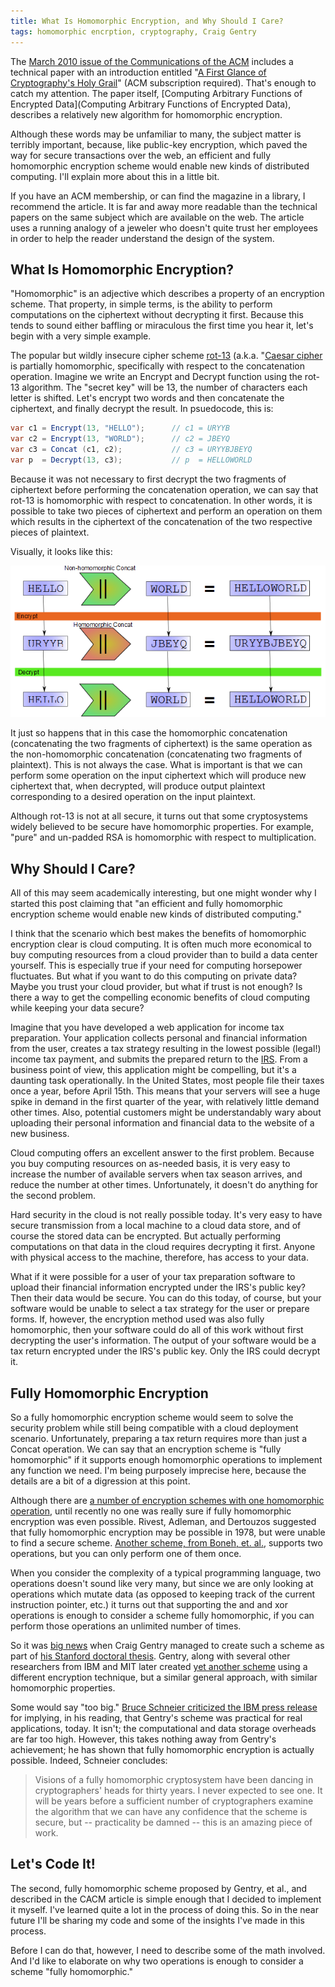 ```yaml
---
title: What Is Homomorphic Encryption, and Why Should I Care?
tags: homomorphic encrption, cryptography, Craig Gentry
---
```



The [March 2010 issue of the Communications of the ACM](https://cacm.acm.org/magazines/2010/3) includes a technical paper with an introduction entitled "[A First Glance of Cryptography's Holy Grail](https://cacm.acm.org/magazines/2010/3/76275-technical-perspective-a-first-glimpse-of-cryptographys-holy-grail/fulltext)" (ACM subscription required). That's enough to catch my attention. The paper itself, [Computing Arbitrary Functions of Encrypted Data](Computing Arbitrary Functions of Encrypted Data), describes a relatively new algorithm for homomorphic encryption.

Although these words may be unfamiliar to many, the subject matter is terribly important, because, like public-key encryption, which paved the way for secure transactions over the web, an efficient and fully homomorphic encryption scheme would enable new kinds of distributed computing. I'll explain more about this in a little bit.

If you have an ACM membership, or can find the magazine in a library, I recommend the article. It is far and away more readable than the technical papers on the same subject which are available on the web. The article uses a running analogy of a jeweler who doesn't quite trust her employees in order to help the reader understand the design of the system.

## What Is Homomorphic Encryption?

"Homomorphic" is an adjective which describes a property of an encryption scheme. That property, in simple terms, is the ability to perform computations on the ciphertext without decrypting it first. Because this tends to sound either baffling or miraculous the first time you hear it, let's begin with a very simple example.

The popular but wildly insecure cipher scheme [rot-13](https://rot13.com/) (a.k.a. "[Caesar cipher](http://en.wikipedia.org/wiki/Caesar_cipher") is partially homomorphic, specifically with respect to the concatenation operation. Imagine we write an Encrypt and Decrypt function using the rot-13 algorithm. The "secret key" will be 13, the number of characters each letter is shifted. Let's encrypt two words and then concatenate the ciphertext, and finally decrypt the result. In psuedocode, this is:

```csharp
var c1 = Encrypt(13, "HELLO");      // c1 = URYYB
var c2 = Encrypt(13, "WORLD");      // c2 = JBEYQ
var c3 = Concat (c1, c2);           // c3 = URYYBJBEYQ
var p  = Decrypt(13, c3);           // p  = HELLOWORLD
```

Because it was not necessary to first decrypt the two fragments of ciphertext before performing the concatenation operation, we can say that rot-13 is homomorphic with respect to concatenation.  In other words, it is possible to take two pieces of ciphertext and perform an operation on them which results in the ciphertext of the concatenation of the two respective pieces of plaintext.

Visually, it looks like this:

<img src="/images/homomorphic.png" alt="Homomorphic concat with Rot-13" />

It just so happens that in this case the homomorphic concatenation (concatenating the two fragments of ciphertext) is the same operation as the non-homomorphic concatenation (concatenating two fragments of plaintext). This is not always the case. What is important is that we can perform some operation on the input ciphertext which will produce new ciphertext that, when decrypted, will produce output plaintext corresponding to a desired operation on the input plaintext.

Although rot-13 is not at all secure, it turns out that some cryptosystems widely believed to be secure have homomorphic properties. For example, "pure" and un-padded RSA is homomorphic with respect to multiplication.

## Why Should I Care?

All of this may seem academically interesting, but one might wonder why I started this post claiming that "an efficient and fully homomorphic encryption scheme would enable new kinds of distributed computing."

I think that the scenario which best makes the benefits of homomorphic encryption clear is cloud computing. It is often much more economical to buy computing resources from a cloud provider than to build a data center yourself. This is especially true if your need for computing horsepower fluctuates. But what if you want to do this computing on private data? Maybe you trust your cloud provider, but what if trust is not enough? Is there a way to get the compelling economic benefits of cloud computing while keeping your data secure?

Imagine that you have developed a web application for income tax preparation. Your application collects personal and financial information from the user, creates a tax strategy resulting in the lowest possible (legal!) income tax payment, and submits the prepared return to the [IRS](http://www.irs.gov/). From a business point of view, this application might be compelling, but it's a daunting task operationally. In the United States, most people file their taxes once a year, before April 15th. This means that your servers will see a huge spike in demand in the first quarter of the year, with relatively little demand other times. Also, potential customers might be understandably wary about uploading their personal information and financial data to the website of a new business.

Cloud computing offers an excellent answer to the first problem. Because you buy computing resources on as-needed basis, it is very easy to increase the number of available servers when tax season arrives, and reduce the number at other times. Unfortunately, it doesn't do anything for the second problem.

Hard security in the cloud is not really possible today. It's very easy to have secure transmission from a local machine to a cloud data store, and of course the stored data can be encrypted. But actually performing computations on that data in the cloud requires decrypting it first. Anyone with physical access to the machine, therefore, has access to your data.

What if it were possible for a user of your tax preparation software to upload their financial information encrypted under the IRS's public key? Then their data would be secure. You can do this today, of course, but your software would be unable to select a tax strategy for the user or prepare forms. If, however, the encryption method used was also fully homomorphic, then your software could do all of this work without first decrypting the user's information. The output of your software would be a tax return encrypted under the IRS's public key. Only the IRS could decrypt it.

## Fully Homomorphic Encryption

So a fully homomorphic encryption scheme would seem to solve the security problem while still being compatible with a cloud deployment scenario. Unfortunately, preparing a tax return requires more than just a Concat operation. We can say that an encryption scheme is "fully homomorphic" if it supports enough homomorphic operations to implement any function we need. I'm being purposely imprecise here, because the details are a bit of a digression at this point.

Although there are [a number of encryption schemes with one homomorphic operation](http://en.wikipedia.org/wiki/Homomorphic_encryption), until recently no one was really sure if fully homomorphic encryption was even possible. Rivest, Adleman, and Dertouzos suggested that fully homomorphic encryption may be possible in 1978, but were unable to find a secure scheme. [Another scheme, from Boneh, et. al.](http://crypto.stanford.edu/~dabo/abstracts/2dnf.html), supports two operations, but you can only perform one of them once.

When you consider the complexity of a typical programming language, two operations doesn't sound like very many, but since we are only looking at operations which mutate data (as opposed to keeping track of the current instruction pointer, etc.) it turns out that supporting the and and xor operations is enough to consider a scheme fully homomorphic, if you can perform those operations an unlimited number of times.

So it was [big news](https://www-03.ibm.com/press/us/en/pressrelease/27840.wss) when Craig Gentry managed to create such a scheme as part of [his Stanford doctoral thesis](https://crypto.stanford.edu/craig/). Gentry, along with several other researchers from IBM and MIT later created [yet another scheme](https://eprint.iacr.org/2009/616) using a different encryption technique, but a similar general approach, with similar homomorphic properties.

Some would say "too big." [Bruce Schneier criticized the IBM press release](https://www.schneier.com/blog/archives/2009/07/homomorphic_enc.html) for implying, in his reading, that Gentry's scheme was practical for real applications, today. It isn't; the computational and data storage overheads are far too high. However, this takes nothing away from Gentry's achievement; he has shown that fully homomorphic encryption is actually possible. Indeed, Schneier concludes:

> Visions of a fully homomorphic cryptosystem have been dancing in cryptographers' heads for thirty years. I never expected to see one. It will be years before a sufficient number of cryptographers examine the algorithm that we can have any confidence that the scheme is secure, but -- practicality be damned -- this is an amazing piece of work.

## Let's Code It!

The second, fully homomorphic scheme proposed by Gentry, et al., and described in the CACM article is simple enough that I decided to implement it myself. I've learned quite a lot in the process of doing this. So in the near future I'll be sharing my code and some of the insights I've made in this process.

Before I can do that, however, I need to describe some of the math involved. And I'd like to elaborate on why two operations is enough to consider a scheme "fully homomorphic."